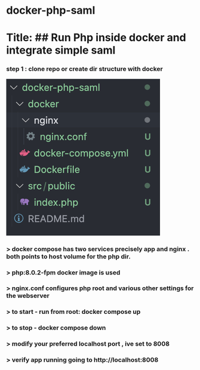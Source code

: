 # docker-php-saml
# Title: ## Run Php inside docker and integrate simple saml 

### step 1 : clone repo or create dir structure with docker 

![Directory Structure](/images/dir.png?raw=true "Directory Structure")

### > docker compose has two services precisely app and nginx . both points to host volume for the php dir.
### > php:8.0.2-fpm docker image is used 
### > nginx.conf configures php root and various other settings for the webserver
### > to start - run from root: docker compose up
### > to stop - docker compose down
### > modify your preferred localhost port , ive set to 8008
### > verify app running going to http://localhost:8008
